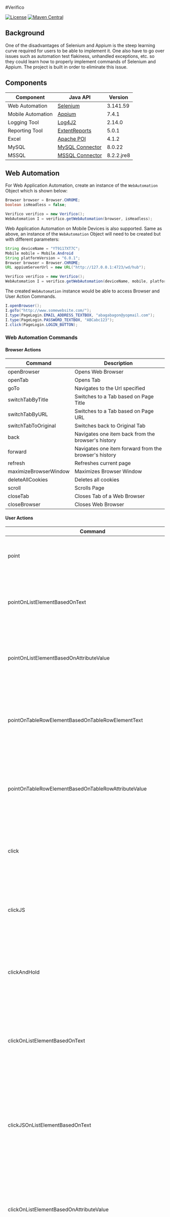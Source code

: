 #Verifico

[![License](https://img.shields.io/badge/License-Apache%202.0-blue.svg)](https://opensource.org/licenses/Apache-2.0) [![Maven Central](https://img.shields.io/maven-central/v/com.github.abagabagon/verifico.svg?label=Maven%20Central)](https://search.maven.org/search?q=g:%22com.github.abagabagon%22%20AND%20a:%22verifico%22)

## **Background**
One of the disadvantages of Selenium and Appium is the steep learning curve required for users to be able to implement it. One also have to go over issues such as automation test flakiness, unhandled exceptions, etc. so they could learn how to properly implement commands of Selenium and Appium. The project is built in order to eliminate this issue.

## **Components**

| Component         | Java API                                                                                                      | Version     |
| ----------------- | ------------------------------------------------------------------------------------------------------------- | ----------- |
| Web Automation    | [Selenium](https://www.seleniumhq.org/download/)                                                              | 3.141.59    |
| Mobile Automation | [Appium](http://appium.io/)                                                                                   | 7.4.1       |
| Logging Tool      | [Log4J2](https://logging.apache.org/log4j/2.0/download.html)                                                  | 2.14.0      |
| Reporting Tool    | [ExtentReports](http://relevantcodes.com/extentreports-for-selenium/)                                         | 5.0.1       |
| Excel             | [Apache POI](https://poi.apache.org/download.html)                                                            | 4.1.2       |
| MySQL             | [MySQL Connector](https://dev.mysql.com/doc/connectors/en/)                                                   | 8.0.22      |
| MSSQL             | [MSSQL Connector](https://docs.microsoft.com/en-us/sql/connect/sql-connection-libraries?view=sql-server-ver15)| 8.2.2.jre8  |

## **Web Automation**

For Web Application Automation, create an instance of the `WebAutomation` Object which is shown below:

```java
Browser browser = Browser.CHROME;
boolean isHeadless = false;

Verifico verifico = new Verifico();
WebAutomation I = verifico.getWebAutomation(browser, isHeadless);
```

Web Application Automation on Mobile Devices is also supported. Same as above, an instance of the `WebAutomation` Object will need to be created but with different parameters:

```java
String deviceName = "YT9117XT7C";
Mobile mobile = Mobile.Android
String platformVersion = "6.0.1";
Browser browser = Browser.CHROME;
URL appiumServerUrl = new URL("http://127.0.0.1:4723/wd/hub");

Verifico verifico = new Verifico();
WebAutomation I = verifico.getWebAutomation(deviceName, mobile, platformVersion, browser, appiumServerUrl);
```

The created `WebAutomation` instance would be able to access Browser and User Action Commands.

```java
I.openBrowser();
I.goTo("http://www.somewebsite.com/");
I.type(PageLogin.EMAIL_ADDRESS_TEXTBOX, "abagabagon@yopmail.com");
I.type(PageLogin.PASSWORD_TEXTBOX, "ABCabc123");
I.click(PageLogin.LOGIN_BUTTON);
```

### **Web Automation Commands**

#### **Browser Actions**

| Command               | Description                                          |
| --------------------- | ---------------------------------------------------- |
| openBrowser           | Opens Web Browser                                    |
| openTab               | Opens Tab                                            |
| goTo                  | Navigates to the Url specified                       |
| switchTabByTitle      | Switches to a Tab based on Page Title                |
| switchTabByURL        | Switches to a Tab based on Page URL                  |
| switchTabToOriginal   | Switches back to Original Tab                        |
| back                  | Navigates one item back from the browser's history   |
| forward               | Navigates one item forward from the browser's history|
| refresh               | Refreshes current page                               |
| maximizeBrowserWindow | Maximizes Browser Window                             |
| deleteAllCookies      | Deletes all cookies                                  |
| scroll                | Scrolls Page                                         |
| closeTab              | Closes Tab of a Web Browser                          |
| closeBrowser          | Closes Web Browser                                   |

#### **User Actions**

| Command                                                        | Description                                                                                                                                                       |
| -------------------------------------------------------------- | ----------------------------------------------------------------------------------------------------------------------------------------------------------------- |
| point                                                          | Points mouse to the specified Web Element.                                                                                                                        |
| pointOnListElementBasedOnText                                  | Points the specified Web Element from an Element List based on text value.                                                                                        |
| pointOnListElementBasedOnAttributeValue                        | Points the specified Web Element from an Element List based on attribute value.                                                                                   |
| pointOnTableRowElementBasedOnTableRowElementText               | Points the specified Web Element from a row in a table based on a text value from the same row.                                                                   |
| pointOnTableRowElementBasedOnTableRowAttributeValue            | Points the specified Web Element from a row in a table based on a attribute value from the same row.                                                              |
| click                                                          | Clicks the specified Web Element. Used for Elements that are clickable.                                                                                           |
| clickJS                                                        | Clicks the specified Web Element (utilizing Javascript). Used for Elements that are clickable.                                                                    |
| clickAndHold                                                   | Clicks and holds the specified Web Element. Used for Elements that are clickable.                                                                                 |
| clickOnListElementBasedOnText                                  | Clicks the specified Web Element from an Element List based on text value. Used for Elements that are clickable.                                                  |
| clickJSOnListElementBasedOnText                                | Clicks the specified Web Element from an Element List based on text value (utilizing Javascript). Used for Elements that are clickable.                           |
| clickOnListElementBasedOnAttributeValue                        | Clicks the specified Web Element from an Element List based on attribute value. Used for Elements that are clickable.                                             |
| clickJSOnListElementBasedOnAttributeValue                      | Clicks the specified Web Element from an Element List based on attribute value (utilizing Javascript). Used for Elements that are clickable.                      |
| clickOnTableRowElementBasedOnTableRowElementText               | Clicks the specified Web Element from a row in a table based on a text value from the same row. Used for Elements that are clickable.                             |
| clickJSOnTableRowElementBasedOnTableRowElementText             | Clicks the specified Web Element from a row in a table based on a text value from the same row (utilizing Javascript). Used for Elements that are clickable.      |
| clickOnTableRowElementBasedOnTableRowAttributeValue            | Clicks the specified Web Element from a row in a table based on a attribute value from the same row. Used for Elements that are clickable.                        |
| clickJSOnTableRowElementBasedOnTableRowAttributeValue          | Clicks the specified Web Element from a row in a table based on a attribute value from the same row (utilizing Javascript). Used for Elements that are clickable. |
| doubleClick                                                    | Double-clicks the specified Web Element. Used for Elements that are clickable.                                                                                    |
| doubleClickOnListElementBasedOnText                            | Double-clicks the specified Web Element from an Object List based on text value. Used for Elements that are clickable.                                            |
| doubleClickOnListElementBasedOnAttributeValue                  | Double-clicks the specified Web Element from an Object List based on attribute value. Used for Elements that are clickable.                                       |
| doubleClickOnTableRowElementBasedOnTableRowElementText         | Double-clicks the specified Web Element from a row in a table based on text value from the same row. Used for Elements that are clickable.                        |
| doubleClickOnTableRowElementBasedOnTableRowAttributeValue      | Double-clicks the specified Web Element from a row in a table based on attribute value from the same row. Used for Elements that are clickable.                   |
| dragAndDrop                                                    | Drags a specified Web Element and drops it at target element. Used for Elements that can be dragged.                                                              |
| type                                                           | Simulates typing into a text box/area Web Element.                                                                                                                |
| typeOnTableRowElementBasedOnTableRowElementText                | Type input text at the specified Web Element from a row in a table based on text value from the same row.                                                         |
| press                                                          | Simulates pressing of characters into a text box/area Web Element.                                                                                                |
| pressOnTableRowElementBasedOnTableRowElementText               | Press specified keys at the specified Web Element from a row in a table based on text value from the same row.                                                    |
| clear                                                          | Clears value of a text box/area Web Element.                                                                                                                      |
| clearTableRowElementBasedOnTableRowElementText                 | Clears value of the specified Web Element from a row in a table based on text value from the same row.                                                            |
| select                                                         | Selects a Drop-down/Multi-select List Web Element Option.                                                                                                         |
| deselect                                                       | Deselects a Multi-select Web Element Option.                                                                                                                      |
| getText                                                        | Gets the visible innerText of this Web Element, including sub-elements, without any leading or trailing whitespace.                                               |
| getTextFromTableRowElementBasedOnTableRowElementText           | Gets the text of the specified Web Element from a row in a table based on text value from the same row.                                                           |
| getValue                                                       | Gets the value of the INPUT and TEXTAREA Web Element.                                                                                                             |
| getValueFromTableRowElementBasedOnTableRowElementText          | Gets value of the specified Web Element from a row in a table based on text value from the same row.                                                              |
| getAttributeValue                                              | Gets the value of the specified attribute of the Web Element.                                                                                                     |
| getAttributeValueFromTableRowElementBasedOnTableRowElementText | Gets the attribute value of the specified Web Element from a row in a table based on text value from the same row                                                 |
| getDropDownListValue                                           | Gets the selected option of the Drop-down List Web Element                                                                                                        |
| acceptAlert                                                    | Accepts Javascript Alert                                                                                                                                          |
| cancelAlert                                                    | Cancels Javascript Alert                                                                                                                                          |
| typeAlert                                                      | Simulates typing at Javascript Alert Text Box                                                                                                                     |
| count                                                          | Counts instances of a Web Element in a Page.                                                                                                                      |
| wait                                                           | Waits for a specific time (Seconds)                                                                                                                               |

#### **Verifications**

| Command                                                           | Description                                                                                                                              |
| ----------------------------------------------------------------- | ---------------------------------------------------------------------------------------------------------------------------------------- |
| seeUrl                                                            | Verifies Page URL of Web Page if equal to the expected URL.                                                                              |
| dontSeeUrl                                                        | Verifies Page URL of Web Page if not equal to the specified URL.                                                                         |
| seePartialUrl                                                     | Verifies Page URL of Web Page if partially equal to the expected URL.                                                                    |
| dontSeePartialUrl                                                 | Verifies Page URL of Web Page if not partially equal to the expected URL.                                                                |
| seeTitle                                                          | Verifies Page Title of Web Page if equal to the expected Title.                                                                          |
| dontSeeTitle                                                      | Verifies Page Title of Web Page if not equal to the specified Title.                                                                     |
| seePartialTitle                                                   | Verifies Page Title of Web Page if partially equal to the expected Title.                                                                |
| dontSeePartialTitle                                               | Verifies Page Title of Web Page if not partially equal to the specified Title.                                                           |
| typed                                                             | Verifies the value of INPUT or TEXTAREA Web Elements if equal to the expected value.                                                     |
| didntType                                                         | Verifies the value of INPUT or TEXTAREA Web Elements if not equal to the specified value.                                                |
| seeAttributeValue                                                 | Verifies the value of the specified attribute if equal to the expected value.                                                            |
| dontSeeAttributeValue                                             | Verifies the value of the specified attribute if equal to the expected value.                                                            |
| seePartialAttributeValue                                          | Verifies the value of the specified attribute if partially equal to the expected value.                                                  |
| dontSeePartialAttributeValue                                      | Verifies the value of the specified attribute if not partially equal to the expected value.                                              |
| selectedDropDown                                                  | Verifies Drop-down List Web Element Value if equal to expected text value.                                                               |
| seeText                                                           | Verifies Web Element with text if equal to expected text value.                                                                          |
| dontSeeText                                                       | Verifies Web Element with text if not equal to specified text value.                                                                     |
| seeTextOfListElement                                              | Verifies if text value exists from texts on Web Element List.                                                                            |
| dontSeeTextOfListElement                                          | Verifies if text value does not exist from texts on Web Element List.                                                                    |
| seeTextOfTableRowElement                                          | Verifies if text value exists from text of a Web Element in a Table Row.                                                                 |
| dontSeeTextOfTableRowElement                                      | Verifies if text value does not exist from text of a Web Element in a Table Row.                                                         |
| seeTextOfTableRowElementBasedOnTableRowElementText                | Verifies Web Element with text if equal to expected text value from a row in a table based on text value from the same row.              |
| dontSeeTextOfTableRowElementBasedOnTableRowElementText            | Verifies Web Element with text if not equal to specified text value from a row in a table based on text value from the same row.         |
| seeTextOfTableRowListElementBasedOnTableRowElementText            | Verifies text value if it exists in a Web Element List from a row in a table based on text value from the same row.                      |
| dontSeeTextOfTableRowListElementBasedOnTableRowElementText        | Verifies text value if it does not exist in a Web Element List from a row in a table based on text value from the same row.              |
| seePartialText                                                    | Verifies Web Element with text if equal to expected partial text value.                                                                  |
| dontSeePartialText                                                | Verifies Web Element with text if not equal to specified partial text value.                                                             |
| seePartialTextOfListElement                                       | Verifies if text value exists from texts on Web Element List.                                                                            |
| dontSeePartialTextOfListElement                                   | Verifies if text value does not exist from texts on Web Element List.                                                                    |
| seePartialTextOfTableRowElement                                   | Verifies if partial text value exists from text of a Web Element in a Table Row.                                                         |
| dontSeePartialTextOfTableRowElement                               | Verifies if partial text value does not exist from text of a Web Element in a Table Row.                                                 |
| seePartialTextOfTableRowElementBasedOnTableRowElementText         | Verifies Web Element with text if equal to expected partial text value from a row in a table based on text value from the same row.      |
| dontSeePartialTextOfTableRowElementBasedOnTableRowElementText     | Verifies Web Element with text if not equal to specified partial text value from a row in a table based on text value from the same row. |
| seePartialTextOfTableRowListElementBasedOnTableRowElementText     | Verifies partial text value if it exists in a Web Element List from a row in a table based on text value from the same row.              |
| dontSeePartialTextOfTableRowListElementBasedOnTableRowElementText | Verifies partial text value if it does not exist in a Web Element List from a row in a table based on text value from the same row.      |
| see                                                               | Verifies if Web Element is displayed on Web Page                                                                                         |
| dontSee                                                           | Verifies Web Element is not displayed on the Web Page                                                                                    |
| seeTableRowElementBasedOnTableRowElementText                      | Verifies Web Element is displayed from a row in a table based on text value from the same row.                                           |
| dontSeeTableRowElementBasedOnTableRowElementText                  | Verifies Web Element is not displayed from a row in a table based on text value from the same row.                                       |
| seeEnabled                                                        | Verifies Web Element is enabled on the Web Page                                                                                          |
| seeDisabled                                                       | Verifies Web Element is disabled on the Web Page                                                                                         |
| selected                                                          | Verifies Web Element is selected on the Web Page. Used for Check Boxes and Radio Buttons                                                 |
| deselected                                                        | Verifies Web Element is not selected on the Web Page. Used for Check Boxes and Radio Buttons                                             |
| counted                                                           | Verifies Web Element Instance count is equal to expected count.                                                                          |
| seeAlertMessage                                                   | Verifies Javascript Alert Message displayed if equal to expected message                                                                 |

### **Mobile Automation Commands**

#### **Device Actions**

| Command          | Description                          |
| ---------------- | ------------------------------------ |
| openApplication  | Opens Mobile Application.            |
| closeApplication | Closes Mobile Application.           |
| getOrientation   | Get the current device orientation.  |
| setOrientation   | Sets the device's orientation        |
| getGeolocation   | Get the current device geo location. |
| setGeolocation   | Sets the device's geo location       |
| resetApp         | Resets application data.             |


#### **User Actions**

| Command                                                        | Description                                                                                                                                        |
| -------------------------------------------------------------- | -------------------------------------------------------------------------------------------------------------------------------------------------- |
| swipe                                                          | Swipe to the specified Mobile Element position / Simulates swiping based on the specified coordinates.                                             |
| swipeUp                                                        | Simulates swipe up.                                                                                                                                |
| swipeDown                                                      | Simulates swipe down.                                                                                                                              |
| tap                                                            | Taps the specified Mobile Element. Used for Elements that are tappable.                                                                            |
| tapOnListElementBasedOnText                                    | Taps the specified Mobile Element from an Element List based on text value. Used for Elements that are tappable.                                   |
| tapOnListElementBasedOnAttributeValue                          | Taps the specified Mobile Element from an Element List based on attribute value. Used for Elements that are tappable.                              |
| tapOnTableRowElementBasedOnTableRowElementText                 | Taps the specified Mobile Element from a row in a table based on a text value from the same row. Used for Elements that are tappable.              |
| tapOnTableRowElementBasedOnTableRowAttributeValue              | Taps the specified Mobile Element from a row in a table based on a attribute value from the same row. Used for Elements that are tappable.         |
| longPress                                                      | Long presses the specified Mobile Element. Used for Elements that are tappable.                                                                    |
| longPressOnListElementBasedOnText                              | Long presses the specified Mobile Element from an Element List based on text value. Used for Elements that are tappable.                           |
| longPressOnListElementBasedOnAttributeValue                    | Long presses the specified Mobile Element from an Element List based on attribute value. Used for Elements that are tappable.                      |
| longPressOnTableRowElementBasedOnTableRowElementText           | Long presses the specified Mobile Element from a row in a table based on a text value from the same row. Used for Elements that are tappable.      |
| longPressOnTableRowElementBasedOnTableRowAttributeValue        | Long presses the specified Mobile Element from a row in a table based on a attribute value from the same row. Used for Elements that are tappable. |
| clear                                                          | Clears value of a text box/area Mobile Element.                                                                                                    |
| clearTableRowElementBasedOnTableRowElementText                 | Clears value of the specified Mobile Element from a row in a table based on text value from the same row.                                          |
| type                                                           | Simulates typing into a text box/area Mobile Element, which may set its value.                                                                     |
| typeOnTableRowElementBasedOnTableRowElementText                | Type input text at the specified Mobile Element from a row in a table based on text value from the same row.                                       |
| getText                                                        | Get the visible innerText of this Mobile Element, including sub-elements, without any leading or trailing whitespace.                              |
| getTextFromTableRowElementBasedOnTableRowElementText           | Gets the text of the specified Mobile Element from a row in a table based on text value from the same row.                                         |
| getAttributeValue                                              | Get the value of the specified attribute of the Mobile Element.                                                                                    |
| getAttributeValueFromTableRowElementBasedOnTableRowElementText | Gets the attribute value of the specified Mobile Element from a row in a table based on text value from the same row.                              |
| count                                                          | Counts instances of a Mobile Element in a Screen.                                                                                                  |
| wait                                                           | Waits for a specific time (Seconds)                                                                                                                |

#### **Verifications**

| Command                                                           | Description                                                                                                                                 |
| ----------------------------------------------------------------- | ------------------------------------------------------------------------------------------------------------------------------------------- |
| seeAttributeValue                                                 | Verifies the value of the specified attribute if equal to the expected value.                                                               |
| dontSeeAttributeValue                                             | Verifies the value of the specified attribute if equal to the expected value.                                                               |
| seePartialAttributeValue                                          | Verifies the value of the specified attribute if partially equal to the expected value.                                                     |
| dontSeePartialAttributeValue                                      | Verifies the value of the specified attribute if not partially equal to the expected value.                                                 |
| seeText                                                           | Verifies Mobile Element with text if equal to expected text value.                                                                          |
| dontSeeText                                                       | Verifies Mobile Element with text if not equal to specified text value.                                                                     |
| seeTextOfListElement                                              | Verifies if text value exists from texts on Mobile Element List.                                                                            |
| dontSeeTextOfListElement                                          | Verifies if text value does not exist from texts on Mobile Element List.                                                                    |
| seeTextOfTableRowElement                                          | Verifies if text value exists from text of a Mobile Element in a Table Row.                                                                 |
| dontSeeTextOfTableRowElement                                      | Verifies if text value does not exist from text of a Mobile Element in a Table Row.                                                         |
| seeTextOfTableRowElementBasedOnTableRowElementText                | Verifies Mobile Element with text if equal to expected text value from a row in a table based on text value from the same row.              |
| dontSeeTextOfTableRowElementBasedOnTableRowElementText            | Verifies Mobile Element with text if not equal to specified text value from a row in a table based on text value from the same row.         |
| seeTextOfTableRowListElementBasedOnTableRowElementText            | Verifies text value if it exists in a Mobile Element List from a row in a table based on text value from the same row.                      |
| dontSeeTextOfTableRowListElementBasedOnTableRowElementText        | Verifies text value if it does not exist in a Mobile Element List from a row in a table based on text value from the same row.              |
| seePartialText                                                    | Verifies Mobile Element with text if equal to expected partial text value.                                                                  |
| dontSeePartialText                                                | Verifies Mobile Element with text if not equal to specified partial text value.                                                             |
| seePartialTextOfListElement                                       | Verifies if text value exists from texts on Mobile Element List.                                                                            |
| dontSeePartialTextOfListElement                                   | Verifies if text value does not exist from texts on Mobile Element List.                                                                    |
| seePartialTextOfTableRowElement                                   | Verifies if partial text value exists from text of a Mobile Element in a Table Row.                                                         |
| dontSeePartialTextOfTableRowElement                               | Verifies if partial text value does not exist from text of a Mobile Element in a Table Row.                                                 |
| seePartialTextOfTableRowElementBasedOnTableRowElementText         | Verifies Mobile Element with text if equal to expected partial text value from a row in a table based on text value from the same row.      |
| dontSeePartialTextOfTableRowElementBasedOnTableRowElementText     | Verifies Mobile Element with text if not equal to specified partial text value from a row in a table based on text value from the same row. |
| seePartialTextOfTableRowListElementBasedOnTableRowElementText     | Verifies partial text value if it exists in a Mobile Element List from a row in a table based on text value from the same row.              |
| dontSeePartialTextOfTableRowListElementBasedOnTableRowElementText | Verifies partial text value if it does not exist in a Mobile Element List from a row in a table based on text value from the same row.      |
| see                                                               | Verifies if Mobile Element is displayed on Web Page                                                                                         |
| dontSee                                                           | Verifies Mobile Element is not displayed on the Web Page                                                                                    |
| seeTableRowElementBasedOnTableRowElementText                      | Verifies Mobile Element is displayed from a row in a table based on text value from the same row.                                           |
| dontSeeTableRowElementBasedOnTableRowElementText                  | Verifies Mobile Element is not displayed from a row in a table based on text value from the same row.                                       |
| seeEnabled                                                        | Verifies Mobile Element is enabled on the Web Page                                                                                          |
| seeDisabled                                                       | Verifies Mobile Element is disabled on the Web Page                                                                                         |

## **Excel Data**

```java
Excel excelType = Excel.XLS;
String filePath = "./src/resources/data/excel/staff-accounts.XLS";

Verifico verifico = new Verifico();
ExcelData excelData = verifico.getExcelData(excelType, filePath);
```

## **SQL Data**

```java
SQL sqlType = "MySQL";
String dbServer = "127.0.0.1";
String dbName = "northwind";
String user = "abagabagon";
String password = "ABCabc123";

Verifico verifico = new Verifico();
SQLData sqlData = verifico.getSQLData(sqlType, dbServer, dbName, user, password);
```
